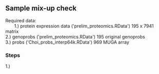 ## Sample mix-up check

Required data:<br />
&nbsp;&nbsp;&nbsp;&nbsp;&nbsp;&nbsp; 1.) protein expression data ('prelim_proteomics.RData')    195 x 7941 matrix <br />
    2.) genoprobs               ('prelim_proteomics.RData')    195 original genoprobs <br />
    3.) probs                   ('Choi_probs_interp64k.RData') 969 MUGA array <br />
    
    
    
  
### Steps

1.) 
